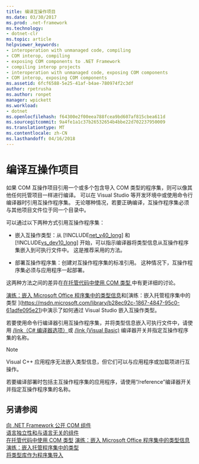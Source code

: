 ```yaml
---
title: 编译互操作项目
ms.date: 03/30/2017
ms.prod: .net-framework
ms.technology:
- dotnet-clr
ms.topic: article
helpviewer_keywords:
- interoperation with unmanaged code, compiling
- COM interop, compiling
- exposing COM components to .NET Framework
- compiling interop projects
- interoperation with unmanaged code, exposing COM components
- COM interop, exposing COM components
ms.assetid: 6fcf6588-5e25-41af-b4ae-780974f2c3df
author: rpetrusha
ms.author: ronpet
manager: wpickett
ms.workload:
- dotnet
ms.openlocfilehash: f64300e2f00eea788fcea9bd607af815cbea611d
ms.sourcegitcommit: 9a4fe1a1c37b26532654b4bbe22d702237950009
ms.translationtype: MT
ms.contentlocale: zh-CN
ms.lasthandoff: 04/16/2018
---
```

# <a name="compiling-an-interop-project"></a>编译互操作项目
如果 COM 互操作项目引用一个或多个包含导入 COM 类型的程序集，则可以像其他任何托管项目一样进行编译。 可以在 Visual Studio 等开发环境中或使用命令行编译器时引用互操作程序集。 无论哪种情况，若要正确编译，互操作程序集必须与其他项目文件位于同一个目录中。  
  
 可以通过以下两种方式引用互操作程序集：  
  
-   嵌入互操作类型：从 [!INCLUDE[net_v40_long](../../../includes/net-v40-long-md.md)] 和 [!INCLUDE[vs_dev10_long](../../../includes/vs-dev10-long-md.md)] 开始，可以指示编译器将类型信息从互操作程序集嵌入到可执行文件中。 这是推荐采用的方法。  
  
-   部署互操作程序集：创建对互操作程序集的标准引用。 这种情况下，互操作程序集必须与应用程序一起部署。  
  
 这两种方法之间的差异在[在托管代码中使用 COM 类型 ](https://msdn.microsoft.com/library/1a95a8ca-c8b8-4464-90b0-5ee1a1135b66(v=vs.100))中有更详细的讨论。  
  
 [演练：嵌入 Microsoft Office 程序集中的类型信息](https://msdn.microsoft.com/library/85b55e05-bc5e-4665-b6ae-e1ada9299fd3(v=vs.100))和[演练：嵌入托管程序集中的类型 ](https://msdn.microsoft.com/library/b28ec92c-1867-4847-95c0-61adfe095e21)中演示了如何通过 Visual Studio 嵌入互操作类型。  
  
 若要使用命令行编译器引用互操作程序集，并将类型信息嵌入可执行文件中，请使用 [/link（C# 编译器选项）](../../csharp/language-reference/compiler-options/link-compiler-option.md)或 [/link (Visual Basic)](../../visual-basic/reference/command-line-compiler/link.md) 编译器开关并指定互操作程序集的名称。  
  
> [!NOTE]
>  Visual C++ 应用程序无法嵌入类型信息，但它们可以与应用程序或加载项进行互操作。  
  
 若要编译部署时包括主互操作程序集的应用程序，请使用“/reference”编译器开关并指定互操作程序集的名称。  
  
## <a name="see-also"></a>另请参阅  
 [向 .NET Framework 公开 COM 组件](exposing-com-components.md)  
 [语言独立性和与语言无关的组件](../../standard/language-independence-and-language-independent-components.md)  
 [在托管代码中使用 COM 类型](https://msdn.microsoft.com/library/1a95a8ca-c8b8-4464-90b0-5ee1a1135b66(v=vs.100))  
 [演练：嵌入 Microsoft Office 程序集中的类型信息](https://msdn.microsoft.com/library/85b55e05-bc5e-4665-b6ae-e1ada9299fd3(v=vs.100))  
 [演练：嵌入托管程序集中的类型](https://msdn.microsoft.com/library/b28ec92c-1867-4847-95c0-61adfe095e21)  
 [将类型库作为程序集导入](importing-a-type-library-as-an-assembly.md)

